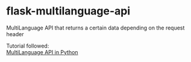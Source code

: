 # flask-multilanguage-api
MultiLanguage API that returns a certain data depending on the request header   
  
Tutorial followed:  
[MultiLanguage API in Python](https://youtu.be/oyjc7dY7hFM)
